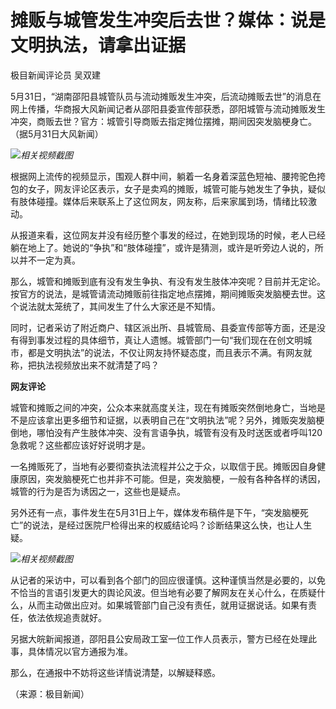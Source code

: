 

# 摊贩与城管发生冲突后去世？媒体：说是文明执法，请拿出证据

极目新闻评论员 吴双建

5月31日，“湖南邵阳县城管队员与流动摊贩发生冲突，后流动摊贩去世”的消息在网上传播，华商报大风新闻记者从邵阳县委宣传部获悉，邵阳城管与流动摊贩发生冲突，商贩去世？官方：城管引导商贩去指定摊位摆摊，期间因突发脑梗身亡。（据5月31日大风新闻）

![](https://inews.gtimg.com/om_bt/OFYBN4yy8WY8DdJKW_lOquScN83zeR1eTse4QrFTgRVWgAA/1000)_相关视频截图_

根据网上流传的视频显示，围观人群中间，躺着一名身着深蓝色短袖、腰挎驼色挎包的女子，网友评论区表示，女子是卖鸡的摊贩，城管可能与她发生了争执，疑似有肢体碰撞。媒体后来联系上了这位网友，网友称，后来家属到场，情绪比较激动。

从报道来看，这位网友并没有经历整个事发的经过，在她到现场的时候，老人已经躺在地上了。她说的“争执”和“肢体碰撞”，或许是猜测，或许是听旁边人说的，所以并不一定为真。

那么，城管和摊贩到底有没有发生争执、有没有发生肢体冲突呢？目前并无定论。按官方的说法，是城管请流动摊贩前往指定地点摆摊，期间摊贩突发脑梗去世。这个说法就太笼统了，其间发生了什么大家还是不知情。

同时，记者采访了附近商户、辖区派出所、县城管局、县委宣传部等方面，还是没有得到事发过程的具体细节，真让人遗憾。城管部门一句“我们现在在创文明城市，都是文明执法”的说法，不仅让网友持怀疑态度，而且表示不满。有网友就称，把执法视频放出来不就清楚了吗？

**网友评论**

城管和摊贩之间的冲突，公众本来就高度关注，现在有摊贩突然倒地身亡，当地是不是应该拿出更多细节和证据，以表明自己在“文明执法”呢？另外，摊贩突发脑梗倒地，哪怕没有产生肢体冲突、没有言语争执，城管有没有及时送医或者呼叫120急救呢？这些都应该好好说明才是。

一名摊贩死了，当地有必要彻查执法流程并公之于众，以取信于民。摊贩因自身健康原因，突发脑梗死亡也并非不可能。但是，突发脑梗，一般有各种各样的诱因，城管的行为是否为诱因之一，这些也是疑点。

另外还有一点，事件发生在5月31日上午，媒体发布稿件是下午，“突发脑梗死亡”的说法，是经过医院尸检得出来的权威结论吗？诊断结果这么快，也让人生疑。

![](https://inews.gtimg.com/om_bt/OVSqXUp0LBN8xXvXXVGz6hh-bmUpVOA2yoVaGAMYEPWCsAA/1000)_相关视频截图_

从记者的采访中，可以看到各个部门的回应很谨慎。这种谨慎当然是必要的，以免不恰当的言语引发更大的舆论风波。但当地有必要了解网友在关心什么，在质疑什么，从而主动做出应对。如果城管部门自己没有责任，就用证据说话。如果有责任，依法依规追责就好。

另据大皖新闻报道，邵阳县公安局政工室一位工作人员表示，警方已经在处理此事，具体情况以官方通报为准。

那么，在通报中不妨将这些详情说清楚，以解疑释惑。

（来源：极目新闻）

